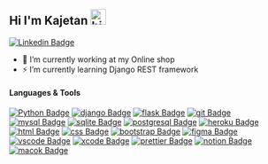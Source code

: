 ## Hi I'm Kajetan <img src="https://user-images.githubusercontent.com/1303154/88677602-1635ba80-d120-11ea-84d8-d263ba5fc3c0.gif" width="28px" height="28px" alt="hi">


[![Linkedin Badge](https://img.shields.io/badge/-Kajetan-0e76a8?style=flat&labelColor=0e76a8&logo=linkedin&logoColor=white)](https://www.linkedin.com/in/kajetan-dyrcz/) 


- 🔭 I’m currently working at my Online shop
- ⚡ I’m currently learning Django REST framework

#### Languages & Tools

[![Python Badge](https://img.shields.io/badge/Python-14354C?style=for-the-badge&logo=python&logoColor=white)](#)
[![django Badge](https://img.shields.io/badge/Django-092E20?style=for-the-badge&logo=django&logoColor=white)](#) 
[![flask Badge](https://img.shields.io/badge/Flask-000000?style=for-the-badge&logo=flask&logoColor=white)](#)
[![git Badge](https://img.shields.io/badge/GIT-E44C30?style=for-the-badge&logo=git&logoColor=white)](#) 
[![mysql Badge](https://img.shields.io/badge/MySQL-00000F?style=for-the-badge&logo=mysql&logoColor=white)](#)
[![sqlite Badge](https://img.shields.io/badge/SQLite-07405E?style=for-the-badge&logo=sqlite&logoColor=white)](#)
[![postgresql Badge](https://img.shields.io/badge/PostgreSQL-316192?style=for-the-badge&logo=postgresql&logoColor=white)](#)
[![heroku Badge](https://img.shields.io/badge/Heroku-430098?style=for-the-badge&logo=heroku&logoColor=white)](#)
[![html Badge](https://img.shields.io/badge/HTML5-E34F26?style=for-the-badge&logo=html5&logoColor=white)](#)
[![css Badge](https://img.shields.io/badge/CSS3-1572B6?style=for-the-badge&logo=css3&logoColor=white)](#)
[![bootstrap Badge](https://img.shields.io/badge/Bootstrap-563D7C?style=for-the-badge&logo=bootstrap&logoColor=white)](#)
[![figma Badge](https://img.shields.io/badge/Figma-F24E1E?style=for-the-badge&logo=figma&logoColor=white)](#)
[![vscode Badge](https://img.shields.io/badge/Visual_Studio_Code-0078D4?style=for-the-badge&logo=visual%20studio%20code&logoColor=white)](#)
[![xcode Badge](https://img.shields.io/badge/Xcode-007ACC?style=for-the-badge&logo=Xcode&logoColor=white)](#)
[![prettier Badge](https://img.shields.io/badge/prettier-1A2C34?style=for-the-badge&logo=prettier&logoColor=F7BA3E)](#)
[![notion Badge](https://img.shields.io/badge/Notion-000000?style=for-the-badge&logo=notion&logoColor=white)](#)
[![macok Badge](https://img.shields.io/badge/mac%20os-000000?style=for-the-badge&logo=apple&logoColor=white)](#)






